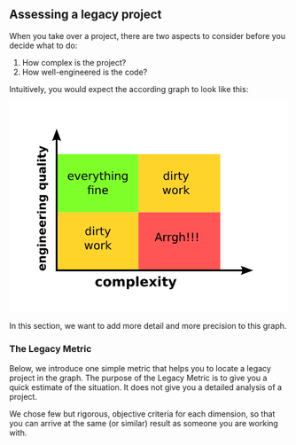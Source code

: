 ## Assessing a legacy project

When you take over a project, there are two aspects to consider before you decide what to do:

1. How complex is the project?
2. How well-engineered is the code?

Intuitively, you would expect the according graph to look like this:

![Simple assessment graph](legacy_graph_simple.png)

In this section, we want to add more detail and more precision to this graph.

### The Legacy Metric
Below, we introduce one simple metric that helps you to locate a legacy project in the graph. The purpose of the Legacy Metric is to give you a quick estimate of the situation. It does not give you a detailed analysis of a project.

We chose few but rigorous, objective criteria for each dimension, so that you can arrive at the same (or similar) result as someone you are working with.
